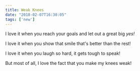 ```yaml
---
title: Weak Knees
date: "2018-02-07T16:30:05"
tags: ['new']
---
```


I love it when you reach your goals and let out a great big <i>yes!</i>

I love it when you show that smile that's better than the rest!

I love it when you laugh so hard, it gets tough to speak!

But most of all, I love the fact that you make my knees weak!